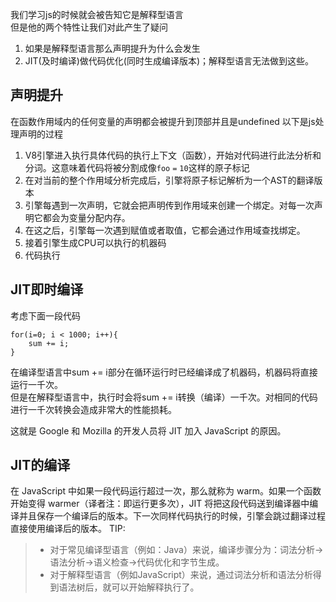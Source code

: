 我们学习js的时候就会被告知它是解释型语言  
但是他的两个特性让我们对此产生了疑问   
1. 如果是解释型语言那么声明提升为什么会发生
2. JIT(及时编译)做代码优化(同时生成编译版本)；解释型语言无法做到这些。
## 声明提升
在函数作用域内的任何变量的声明都会被提升到顶部并且是undefined
以下是js处理声明的过程
1. V8引擎进入执行具体代码的执行上下文（函数），开始对代码进行此法分析和分词。这意味着代码将被分割成像```foo``` ```=``` ```10```这样的原子标记
2. 在对当前的整个作用域分析完成后，引擎将原子标记解析为一个AST的翻译版本
3. 引擎每遇到一次声明，它就会把声明传到作用域来创建一个绑定。对每一次声明它都会为变量分配内存。
4. 在这之后，引擎每一次遇到赋值或者取值，它都会通过作用域查找绑定。
5. 接着引擎生成CPU可以执行的机器码
6. 代码执行
## JIT即时编译
考虑下面一段代码
```
for(i=0; i < 1000; i++){
    sum += i;
}
```
在编译型语言中sum += i部分在循环运行时已经编译成了机器码，机器码将直接运行一千次。   
但是在解释型语言中，执行时会将sum += i转换（编译）一千次。对相同的代码进行一千次转换会造成非常大的性能损耗。   

这就是 Google 和 Mozilla 的开发人员将 JIT 加入 JavaScript 的原因。

## JIT的编译
在 JavaScript 中如果一段代码运行超过一次，那么就称为 warm。如果一个函数开始变得 warmer（译者注：即运行更多次），JIT 将把这段代码送到编译器中编译并且保存一个编译后的版本。下一次同样代码执行的时候，引擎会跳过翻译过程直接使用编译后的版本。
TIP:
>* 对于常见编译型语言（例如：Java）来说，编译步骤分为：词法分析->语法分析->语义检查->代码优化和字节生成。
>* 对于解释型语言（例如JavaScript）来说，通过词法分析和语法分析得到语法树后，就可以开始解释执行了。